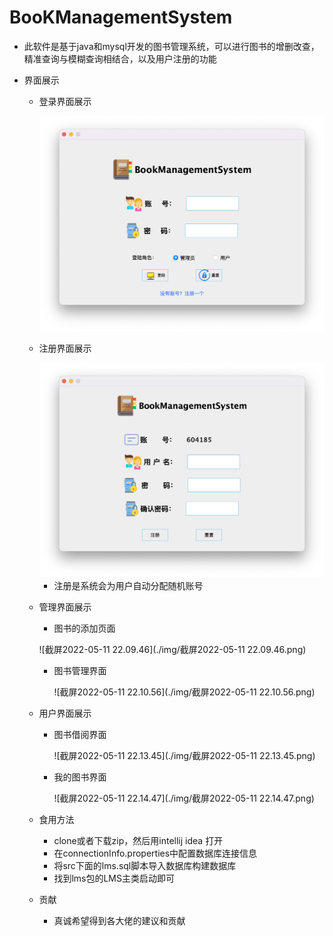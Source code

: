 # BooKManagementSystem

- 此软件是基于java和mysql开发的图书管理系统，可以进行图书的增删改查，精准查询与模糊查询相结合，以及用户注册的功能

- 界面展示

  - 登录界面展示

    <img src="./img/截屏2022-05-11 22.05.54.png" alt="截屏2022-05-11 22.05.54" style="zoom:50%;" />

  - 注册界面展示

    <img src="./img/截屏2022-05-11 22.08.07.png" alt="截屏2022-05-11 22.08.07" style="zoom:50%;" />

    - 注册是系统会为用户自动分配随机账号

  - 管理界面展示

    - 图书的添加页面

    ![截屏2022-05-11 22.09.46](./img/截屏2022-05-11 22.09.46.png)

    - 图书管理界面

      ![截屏2022-05-11 22.10.56](./img/截屏2022-05-11 22.10.56.png)

  - 用户界面展示

    - 图书借阅界面

      ![截屏2022-05-11 22.13.45](./img/截屏2022-05-11 22.13.45.png)

    - 我的图书界面

      ![截屏2022-05-11 22.14.47](./img/截屏2022-05-11 22.14.47.png)

  - 食用方法

    - clone或者下载zip，然后用intellij idea 打开
    - 在connectionInfo.properties中配置数据库连接信息
    - 将src下面的lms.sql脚本导入数据库构建数据库
    - 找到lms包的LMS主类启动即可

  - 贡献

    - 真诚希望得到各大佬的建议和贡献